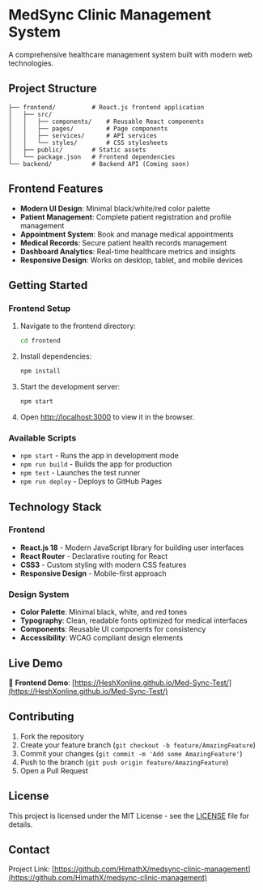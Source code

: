 # MedSync Clinic Management System

A comprehensive healthcare management system built with modern web technologies.

## Project Structure

```
├── frontend/          # React.js frontend application
│   ├── src/
│   │   ├── components/    # Reusable React components
│   │   ├── pages/         # Page components
│   │   ├── services/      # API services
│   │   └── styles/        # CSS stylesheets
│   ├── public/        # Static assets
│   └── package.json   # Frontend dependencies
└── backend/           # Backend API (Coming soon)
```

## Frontend Features

- **Modern UI Design**: Minimal black/white/red color palette
- **Patient Management**: Complete patient registration and profile management
- **Appointment System**: Book and manage medical appointments
- **Medical Records**: Secure patient health records management
- **Dashboard Analytics**: Real-time healthcare metrics and insights
- **Responsive Design**: Works on desktop, tablet, and mobile devices

## Getting Started

### Frontend Setup

1. Navigate to the frontend directory:
   ```bash
   cd frontend
   ```

2. Install dependencies:
   ```bash
   npm install
   ```

3. Start the development server:
   ```bash
   npm start
   ```

4. Open [http://localhost:3000](http://localhost:3000) to view it in the browser.

### Available Scripts

- `npm start` - Runs the app in development mode
- `npm run build` - Builds the app for production
- `npm test` - Launches the test runner
- `npm run deploy` - Deploys to GitHub Pages

## Technology Stack

### Frontend
- **React.js 18** - Modern JavaScript library for building user interfaces
- **React Router** - Declarative routing for React
- **CSS3** - Custom styling with modern CSS features
- **Responsive Design** - Mobile-first approach

### Design System
- **Color Palette**: Minimal black, white, and red tones
- **Typography**: Clean, readable fonts optimized for medical interfaces
- **Components**: Reusable UI components for consistency
- **Accessibility**: WCAG compliant design elements

## Live Demo

🔗 **Frontend Demo**: [https://HeshXonline.github.io/Med-Sync-Test/](https://HeshXonline.github.io/Med-Sync-Test/)

## Contributing

1. Fork the repository
2. Create your feature branch (`git checkout -b feature/AmazingFeature`)
3. Commit your changes (`git commit -m 'Add some AmazingFeature'`)
4. Push to the branch (`git push origin feature/AmazingFeature`)
5. Open a Pull Request

## License

This project is licensed under the MIT License - see the [LICENSE](LICENSE) file for details.

## Contact

Project Link: [https://github.com/HimathX/medsync-clinic-management](https://github.com/HimathX/medsync-clinic-management)